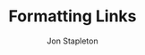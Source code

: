 ---
title: Formatting Links
# TODO: incorporate author into location cards
author: Jon Stapleton
short: Lorum ipsum
description: Lorum ipsum sit dolor amet
# video: https://youtube.com/embed/p91bou3cJuA
type: tutorial
layout: location
---